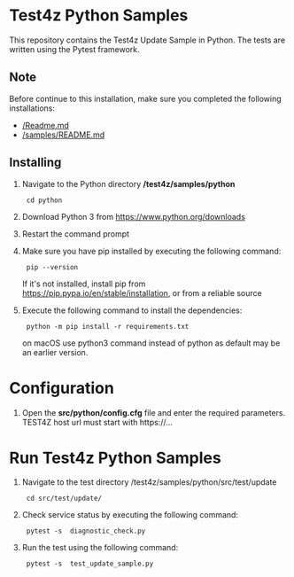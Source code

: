 # Test4z Python Samples

This repository contains the Test4z Update Sample in Python. The tests are written using the Pytest framework.

## Note
Before continue to this installation, make sure you completed the following installations:
* [/Readme.md](/README.md)
* [/samples/README.md](/samples/README.md)

## Installing

1. Navigate to the Python directory **/test4z/samples/python**

        cd python

2. Download Python 3 from https://www.python.org/downloads

3. Restart the command prompt

4. Make sure you have pip installed by executing the following command:

        pip --version
    If it's not installed, install pip from https://pip.pypa.io/en/stable/installation, or from a reliable source       

5. Execute the following command to install the dependencies:

        python -m pip install -r requirements.txt
   on macOS use python3 command instead of python as default may be an earlier version.

      
# Configuration 

1. Open the **src/python/config.cfg** file and enter the required parameters. TEST4Z host url must start with https://...

# Run Test4z Python Samples

1. Navigate to the test directory /test4z/samples/python/src/test/update

        cd src/test/update/ 
        
2. Check service status by executing the following command:

        pytest -s  diagnostic_check.py 

2. Run the test using the following command:

        pytest -s  test_update_sample.py 
